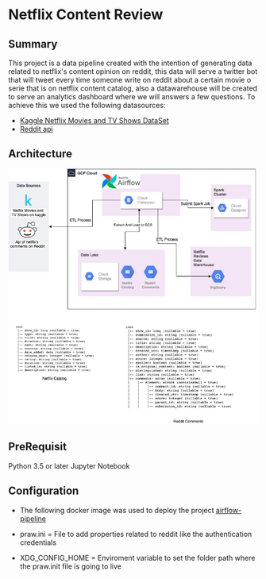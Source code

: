 # Netflix Content Review

## Summary
This project is a data pipeline created with the intention of generating data related to netflix's content opinion on reddit, this data will serve a twitter bot that will tweet every time someone write on reddit about a certain movie o serie that is on netflix content catalog, also a datawarehouse will be created to serve an analytics dashboard where we will answers a few questions. To achieve this we used the following datasources:

* [Kaggle Netflix Movies and TV Shows DataSet](https://www.kaggle.com/shivamb/netflix-shows/data#) 
* [Reddit api](https://www.reddit.com/dev/api)

## Architecture 

![architecture](resources/Netflix_content_review_GCP.jpg)

## PreRequisit
Python 3.5 or later
Jupyter Notebook 

## Configuration
* The following docker image was used to deploy the project [airflow-pipeline](https://github.com/brayanjuls/airflow-pipeline)

* praw.ini = File to add properties related to reddit like the authentication credentials

* XDG_CONFIG_HOME = Enviroment variable to set the folder path where the praw.init file is going to live
